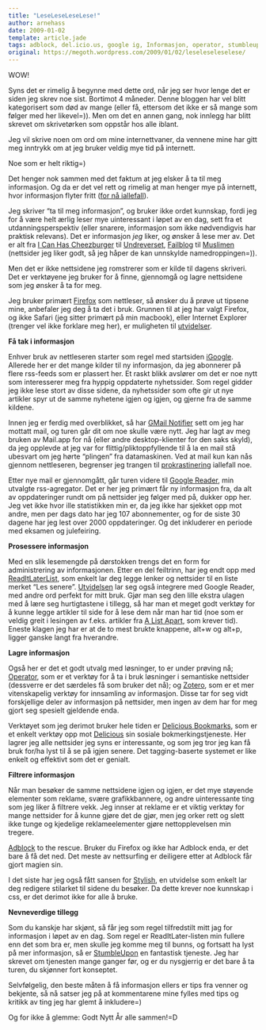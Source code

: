 ```yaml
---
title: "LeseLeseLeseLese!"
author: arnehass
date: 2009-01-02
template: article.jade
tags: adblock, del.icio.us, google ig, Informasjon, operator, stumbleupon, stylish, zotero
original: https://megoth.wordpress.com/2009/01/02/leseleseleselese/
---
```


<p>WOW!</p>
<p>Syns det er rimelig å begynne med dette ord, når jeg ser hvor lenge det er siden jeg skrev noe sist. Bortimot 4 måneder. Denne bloggen har vel blitt kategorisert som død av mange (eller få, ettersom det ikke er så mange som følger med her likevel=)). Men om det en annen gang, nok innlegg har blitt skrevet om skrivetørken som oppstår hos alle iblant.</p>
<span class="more"></span>
<p>Jeg vil skrive noen om ord om mine internettvaner, da vennene mine har gitt meg inntrykk om at jeg bruker veldig mye tid på internett.</p>
<p>Noe som er helt riktig=)</p>
<p>Det henger nok sammen med det faktum at jeg elsker å ta til meg informasjon. Og da er det vel rett og rimelig at man henger mye på internett, hvor informasjon flyter fritt (<a href="http://en.wikipedia.org/wiki/Network_neutrality">for nå iallefall</a>).</p>
<p>Jeg skriver “ta til meg informasjon”, og bruker ikke ordet kunnskap, fordi jeg for å være helt ærlig leser mye uinteressant i løpet av en dag, sett fra et utdanningsperspektiv (eller snarere, informasjon som ikke nødvendigvis har praktisk relevans). Det er informasjon <em>jeg</em> liker, og ønsker å lese mer av. Det er alt fra <a href="http://icanhascheezburger.com/">I Can Has Cheezburger</a> til <a href="http://undreverset.wordpress.com/">Undreverset</a>, <a href="http://failblog.org/">Failblog</a> til <a href="http://www.shoaib.no/muslimen/">Muslimen</a> (nettsider jeg liker godt, så jeg håper de kan unnskylde namedroppingen=)).</p>
<p>Men det er ikke nettsidene jeg romstrerer som er kilde til dagens skriveri. Det er verktøyene jeg bruker for å finne, gjennomgå og lagre nettsidene som jeg ønsker å ta for meg.</p>
<p>Jeg bruker primært <a href="http://firefox.no/">Firefox</a> som nettleser, så ønsker du å prøve ut tipsene mine, anbefaler jeg deg å ta det i bruk. Grunnen til at jeg har valgt Firefox, og ikke Safari (jeg sitter primært på min macbook), eller Internet Explorer (trenger vel ikke forklare meg her), er muligheten til <a href="https://addons.mozilla.org/en-US/firefox/">utvidelser</a>.</p>
<p><strong>Få tak i informasjon</strong></p>
<p>Enhver bruk av nettleseren starter som regel med startsiden <a href="http://www.google.com/ig">iGoogle</a>. Allerede her er det mange kilder til ny informasjon, da jeg abonnerer på flere rss-feeds som er plassert her. Et raskt blikk avslører om det er noe nytt som interesserer meg fra hyppig oppdaterte nyhetssider. Som regel gidder jeg ikke lese stort av disse sidene, da nyhetssider som ofte gir ut nye artikler spyr ut de samme nyhetene igjen og igjen, og gjerne fra de samme kildene.</p>
<p>Innen jeg er ferdig med overblikket, så har <a href="https://addons.mozilla.org/en-US/firefox/addon/173">GMail Notifier</a> sett om jeg har mottatt mail, og turen går dit om noe skulle være nytt. Jeg har lagt av meg bruken av Mail.app for nå (eller andre desktop-klienter for den saks skyld), da jeg opplevde at jeg var for flittig/pliktoppfyllende til å la en mail stå ubesvart om jeg hørte “plingen” fra datamaskinen. Ved at mail kun kan nås gjennom nettleseren, begrenser jeg trangen til <a href="http://en.wikipedia.org/wiki/Procrastination">prokrastinering</a> iallefall noe.</p>
<p>Etter nye mail er gjennomgått, går turen videre til <a href="http://www.google.com/reader/">Google Reader</a>, min utvalgte rss-agregator. Det er her jeg primært får ny informasjon fra, da alt av oppdateringer rundt om på nettsider jeg følger med på, dukker opp her. Jeg vet ikke hvor ille statistikken min er, da jeg ikke har sjekket opp mot andre, men per dags dato har jeg 107 abonnementer, og for de siste 30 dagene har jeg lest over 2000 oppdateringer. Og det inkluderer en periode med eksamen og julefeiring.</p>
<p><strong>Prosessere informasjon</strong></p>
<p>Med en slik lesemengde på dørstokken trengs det en form for administrering av informasjonen. Etter en del feiltrinn, har jeg endt opp med <a href="http://readitlaterlist.com/">ReadItLaterList</a>, som enkelt lar deg legge lenker og nettsider til en liste merket “Les senere”. <a href="https://addons.mozilla.org/en-US/firefox/addon/7661">Utvidelsen</a> lar seg også integrere med Google Reader, med andre ord perfekt for mitt bruk. Gjør man seg den lille ekstra ulagen med å lære seg hurtigtastene i tillegg, så har man et meget godt verktøy for å kunne legge artikler til side for å lese dem når man har tid (noe som er veldig greit i lesingen av f.eks. artikler fra <a href="http://www.alistapart.com/">A List Apart</a>, som krever tid). Eneste klagen jeg har er at de to mest brukte knappene, alt+w og alt+p, ligger ganske langt fra hverandre.</p>
<p><strong>Lagre informasjon</strong></p>
<p>Også her er det et godt utvalg med løsninger, to er under prøving nå; <a href="https://addons.mozilla.org/en-US/firefox/addon/4106">Operator</a>, som er et verktøy for å ta i bruk løsninger i semantiske nettsider (dessverre er det særdeles få som bruker det nå); og <a href="https://addons.mozilla.org/en-US/firefox/addon/3504">Zotero</a>, som er et mer vitenskapelig verktøy for innsamling av informasjon. Disse tar for seg vidt forskjellige deler av informasjon på nettsider, men ingen av dem har for meg gjort seg spesielt gjeldende enda.</p>
<p>Verktøyet som jeg derimot bruker hele tiden er <a href="https://addons.mozilla.org/en-US/firefox/addon/3615">Delicious Bookmarks</a>, som er et enkelt verktøy opp mot <a href="http://delicious.com/">Delicious</a> sin sosiale bokmerkingstjeneste. Her lagrer jeg alle nettsider jeg syns er interessante, og som jeg tror jeg kan få bruk for/ha lyst til å se på igjen senere. Det tagging-baserte systemet er like enkelt og effektivt som det er genialt.</p>
<p><strong>Filtrere informasjon</strong></p>
<p>Når man besøker de samme nettsidene igjen og igjen, er det mye støyende elementer som reklame, svære grafikkbannere, og andre uinteressante ting som jeg liker å filtrere vekk. Jeg innser at reklame er et viktig verktøy for mange nettsider for å kunne gjøre det de gjør, men jeg orker rett og slett ikke tunge og kjedelige reklameelementer gjøre nettopplevelsen min tregere.</p>
<p><a href="https://addons.mozilla.org/en-US/firefox/addon/10">Adblock</a> to the rescue. Bruker du Firefox og ikke har Adblock enda, er det bare å få det ned. Det meste av nettsurfing er deiligere etter at Adblock får gjort magien sin.</p>
<p>I det siste har jeg også fått sansen for <a href="https://addons.mozilla.org/en-US/firefox/addon/2108">Stylish</a>, en utvidelse som enkelt lar deg redigere stilarket til sidene du besøker. Da dette krever noe kunnskap i css, er det derimot ikke for alle å bruke.</p>
<p><strong>Nevneverdige tillegg</strong></p>
<p>Som du kanskje har skjønt, så får jeg som regel tilfredstilt mitt jag for informasjon i løpet av en dag. Som regel er ReadItLater-listen min fullere enn det som bra er, men skulle jeg komme meg til bunns, og fortsatt ha lyst på mer informasjon, så er <a href="http://www.stumbleupon.com/">StumbleUpon</a> en fantastisk tjeneste. Jeg har skrevet om tjenesten mange ganger før, og er du nysgjerrig er det bare å ta turen, du skjønner fort konseptet.</p>
<p>Selvfølgelig, den beste måten å få informasjon ellers er tips fra venner og bekjente, så nå satser jeg på at kommentarene mine fylles med tips og kritikk av ting jeg har glemt å inkludere=)</p>
<p>Og for ikke å glemme: Godt Nytt År alle sammen!=D</p>
